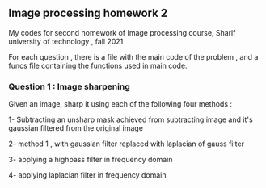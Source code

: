 ## Image processing homework 2
My codes for second homework of Image processing course, Sharif university of technology , fall 2021

For each question , there is a file with the main code of the problem , and a funcs file containing the functions used in main code.

### Question 1 : Image sharpening

Given an image, sharp it using each of the following four methods :

1- Subtracting an unsharp mask achieved from subtracting image and it's gaussian filtered from the original image

2- method 1 , with gaussian filter replaced with laplacian of gauss filter

3- applying a highpass filter in frequency domain 

4- applying laplacian filter in frequency domain





